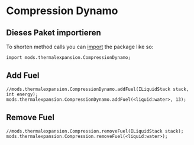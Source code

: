 # Compression Dynamo

## Dieses Paket importieren

To shorten method calls you can [import](/AdvancedFunctions/Import/) the package like so:

    import mods.thermalexpansion.CompressionDynamo;
    

## Add Fuel

    //mods.thermalexpansion.CompressionDynamo.addFuel(ILiquidStack stack, int energy);
    mods.thermalexpansion.CompressionDynamo.addFuel(<liquid:water>, 13);
    

## Remove Fuel

    //mods.thermalexpansion.Compression.removeFuel(ILiquidStack stack);
    mods.thermalexpansion.Compression.removeFuel(<liquid:water>);